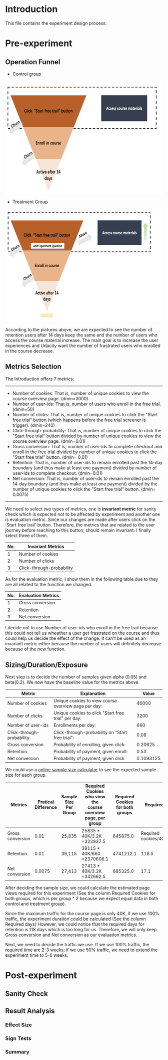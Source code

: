 
# Introduction
This file contains the experiment design process.


# Pre-experiment
## Operation Funnel
- Control group 
<img src="imgs/control.png" width="720" height="360">

- Treatment Group
<img src="imgs/treatment.png" width="720" height="360">

According to the pictures above, we are expected to see the number of retention users after 14 days keep the same and the number of users who access the course material increase. The main goal is to increase the user experiences and Udacity want the number of frastrated users who enrolled in the course decrease.

## Metrics Selection
The Introduction offers 7 metrics:

---
- Number of cookies: That is, number of unique cookies to view the course overview page. (dmin=3000)
- Number of user-ids: That is, number of users who enroll in the free trial. (dmin=50)
- Number of clicks: That is, number of unique cookies to click the "Start free trial" button (which happens before the free trial screener is trigger). (dmin=240)
- Click-through-probability: That is, number of unique cookies to click the "Start free trial" button divided by number of unique cookies to view the course overview page. (dmin=0.01)
- Gross conversion: That is, number of user-ids to complete checkout and enroll in the free trial divided by number of unique cookies to click the "Start free trial" button. (dmin= 0.01)
- Retention: That is, number of user-ids to remain enrolled past the 14-day boundary (and thus make at least one payment) divided by number of user-ids to complete checkout. (dmin=0.01)
- Net conversion: That is, number of user-ids to remain enrolled past the 14-day boundary (and thus make at least one payment) divided by the number of unique cookies to click the "Start free trial" button. (dmin= 0.0075)
---

We need to select two types of metrics, one is <b>invariant metric</b> for sanity check which is expected not to be affected by experiment and another one is evaluation metric.
Since our changes are made after users click on the 'Start free trail' button. Therefore, the metrics that are related to the user journey before reaching to this button, should remain invariant. I finally select three of them.

| No.| Invariant Metrics       |
|---|---------------------------|
| 1 | Number of cookies         |
| 2 | Number of clicks          |
| 3 | Click-through-probability |

As for the evaluation metric, I show them in the following table due to they are all related to the function we changed.

| No.| Evaluation Metrics       |
|---|---------------------------|
| 1 | Gross conversion         |
| 2 | Retention          |
| 3 | Net conversion |

I decide not to use Number of user-ids who enroll in the free trail because this could not tell us wheather a user get frastrated on the course and thus could help us decide the effect of the change. It can't be used as an invariant metric either because the number of users will definitely decrease because of the new function.

## Sizing/Duration/Exposure
 Next step is to decide the number of samples given alpha (0.05) and beta(0.2). We now have the baseline value for the metrics above.
 
Metric                    | Explanation                                          | Value     |
|---------------------------|------------------------------------------------------|-----------|
| Number of cookies         | Unique cookies to view course overview page per day: |     40000 |
| Number of clicks          | Unique cookies to click "Start free trial" per day:  |      3200 |
| Number of user-ids        | Enrollments per day:                                 |       660 |
| Click-through-probability | Click-through-probability on "Start free trial":     |      0.08 |
|  Gross conversion         | Probability of enrolling, given click:               |   0.20625 |
| Retention                 | Probability of payment, given enroll:                |      0.53 |
| Net conversion            | Probability of payment, given click                  | 0.1093125 |

We could use a [online sample size calculator](https://www.evanmiller.org/ab-testing/sample-size.html) to see the expected sample size for each group.

| Metrics          | Pratical Difference | Sample Size Per Group | Required Cookies who view the<br>course overview page, per group | Required Cookies  for both groups | Required Days             |
|------------------|---------------------|-----------------------|----------------------------------------------------------------|-----------------------------------|---------------------------|
| Gross conversion |                0.01 |                25,835 |                                     25835 * 40K/3.2K =322937.5 |                          645875.0 | Required cookies/40K=16.1 |
| Retention        |                0.01 |                39,115 |                                     39115 * 40K/660 =2370606.1 |                         4741212.1 |                     118.5 |
| Net conversion   |              0.0075 |                27,413 |                                     27413 * 40K/3.2K =342662.5 |                          685325.0 |                      17.1 |

After deciding the sample size, we could calculate the estimated page views required for this experiment (See the column Required Cookies for both groups, which is per group * 2 because we expect equal data in both control and treatment group). 

Since the maximum traffic for the course page is only 40K, if we use 100% traffic, the experiment duration could be calculated (See the column Required days) However, we could notice that the required days for retention is 118 days which is too long for us. Therefore, we will only keep Gross conversion and Net conversion as our evaluation metrics.

Next, we need to decide the traffic we use. If we use 100% traffic, the required time are 2-3 weeks; if we use 50% traffic, we need to extend the experiment time to 5-6 weeks.


# Post-experiment
## Sanity Check
## Result Analysis
### Effect Size 
### Sign Tests
### Summary
